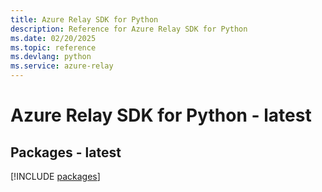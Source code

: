 ```yaml
---
title: Azure Relay SDK for Python
description: Reference for Azure Relay SDK for Python
ms.date: 02/20/2025
ms.topic: reference
ms.devlang: python
ms.service: azure-relay
---
```

# Azure Relay SDK for Python - latest
## Packages - latest
[!INCLUDE [packages](relay-index.md)]
